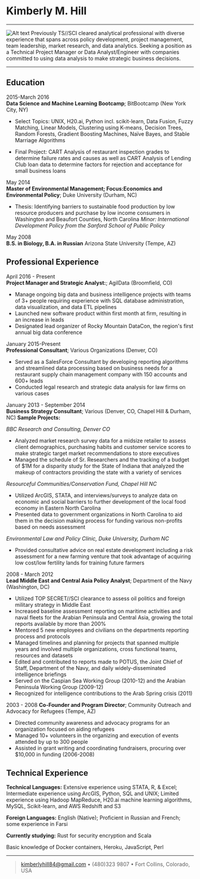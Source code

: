 Kimberly M. Hill
============

----

![Alt text](/My-markdown-resume/Speaker-KimHill.png "Kim's Headshot")
Previously TS//SCI cleared analytical professional with diverse 
experience that spans across policy development, project management,
team leadership, market research, and data analytics. Seeking a position 
as a Technical Project Manager or Data Analyst/Engineer with companies 
committed to using data analysis to make strategic business decisions. 


----

Education
---------

2015-March 2016  
   **Data Science and Machine Learning Bootcamp**; BitBootcamp (New York City, NY)

* Select Topics: UNIX, H20.ai, Python incl. scikit-learn, Data Fusion, Fuzzy Matching, Linear Models, Clustering using K-means, Decision Trees, Random Forests, Gradient Boosting Machines, Naïve Bayes, and Stable Marriage Algorithms
    
* Final Project: CART Analysis of  restaurant inspection grades to determine failure rates and causes as well as CART Analysis of Lending Club loan data to determine factors for rejection and acceptance for small business loans

May 2014  
   **Master of Environmental Management; Focus:Economics and Environmental Policy**; 
    Duke University (Durham, NC) 
* Thesis: Identifying barriers to sustainable food production by low resource producers and purchase by low income consumers in Washington and Beaufort Counties, North Carolina
*Minor: International Development Policy from the Sanford School of Public Policy*
    
May 2008  
   **B.S. in Biology, B.A. in Russian** Arizona State University (Tempe, AZ) 
    

Professional Experience
----------

April 2016 - Present    
**Project Manager and Strategic Analyst:**; AgilData (Broomfield, CO)
* Manage ongoing big data and business intelligence projects with teams of 3+ people requiring experience with SQL database administration, data visualization, and data ETL pipelines
* Launched new software product within first month at firm, resulting in an increase in leads
* Designated lead organizer of Rocky Mountain DataCon, the region's first annual big data conference



January 2015-Present    
**Professional Consultant**; Various Organizations (Denver, CO)
* Served as a SalesForce Consultant by developing reporting algorithms and streamlined data processing based on business needs for a restaurant supply chain management company with 150 accounts and 600+ leads
* Conducted legal research and strategic data analysis for law firms on various cases



January 2013 - September 2014   
**Business Strategy Consultant**; Various (Denver, CO, Chapel Hill & Durham, NC)
**Sample Projects:**  

*BBC Research and Consulting, Denver CO*
* Analyzed market research survey data for a midsize retailer to assess client demographics, purchasing habits and customer service scores to make strategic target market recommendations to store executives 
* Managed the schedule of Sr. Researchers and the tracking of a budget of $1M for a disparity study for the State of Indiana that analyzed the makeup of contractors providing the state with a variety of services 

*Resourceful Communities/Conservation Fund, Chapel Hill NC*
* Utilized ArcGIS, STATA, and interviews/surveys to analyze data on economic and social barriers to further development of the local food economy in Eastern North Carolina
* Presented data to government organizations in North Carolina to aid them in the decision making process for funding various non-profits based on needs assessment

*Environmental Law and Policy Clinic, Duke University, Durham NC*
* Provided consultative advice on real estate development including a risk assessment for a new farming venture that took advantage of acquiring low cost/low fertility lands for training future farmers



2008 - March 2012   
**Lead Middle East and Central Asia Policy Analyst**; Department of the Navy (Washington, DC)
* Utilized TOP SECRET//SCI clearance to assess oil politics and foreign military strategy in Middle East 
* Increased baseline assessment reporting on maritime activities and naval fleets for the Arabian Peninsula and Central Asia, growing the total reports available by more than 200%
* Mentored 5 new employees and civilians on the departments reporting process and protocols 
* Managed timelines and planning for projects that spanned multiple years and involved multiple organizations, cross functional teams, resources and datasets 
* Edited and contributed to reports made to POTUS, the Joint Chief of Staff, Department of the Navy, and daily widely-disseminated intelligence briefings
* Served on the Caspian Sea Working Group (2010-12) and the Arabian Peninsula Working Group (2009-12)
* Recognized for intelligence contributions to the Arab Spring crisis (2011)



2003 - 2008
**Co-Founder and Program Director**; Community Outreach and Advocacy for Refugees (Tempe, AZ)
* Directed community awareness and advocacy programs for an organization focused on aiding refugees
* Managed 10+ volunteers in the organizing and execution of events attended by up to 300 people
* Assisted in grant writing and coordinating fundraisers, procuring over $10,000 in funding (2006-2008)



Technical Experience
--------------------


   **Technical Languages:** Extensive experience using STATA, R, & Excel;
Intermediate experience using ArcGIS, Python, SQL and UNIX; 
Limited experience using Hadoop MapReduce, H20.ai machine learning algorithms, MySQL, Scikit-learn, and AWS Redshift and S3
     

   **Foreign Languages:** English (Native); Proficient in Russian and French; some experience in Farsi

   **Currently studying:** Rust for security encryption and Scala

   Basic knowledge of  Docker containers, Heroku, JavaScript, Perl

[ref]: https://github.com/RustyTuna

----

> <kimberlyhill84@gmail.com> • (480)323 9807 • Fort Collins, Colorado, USA
